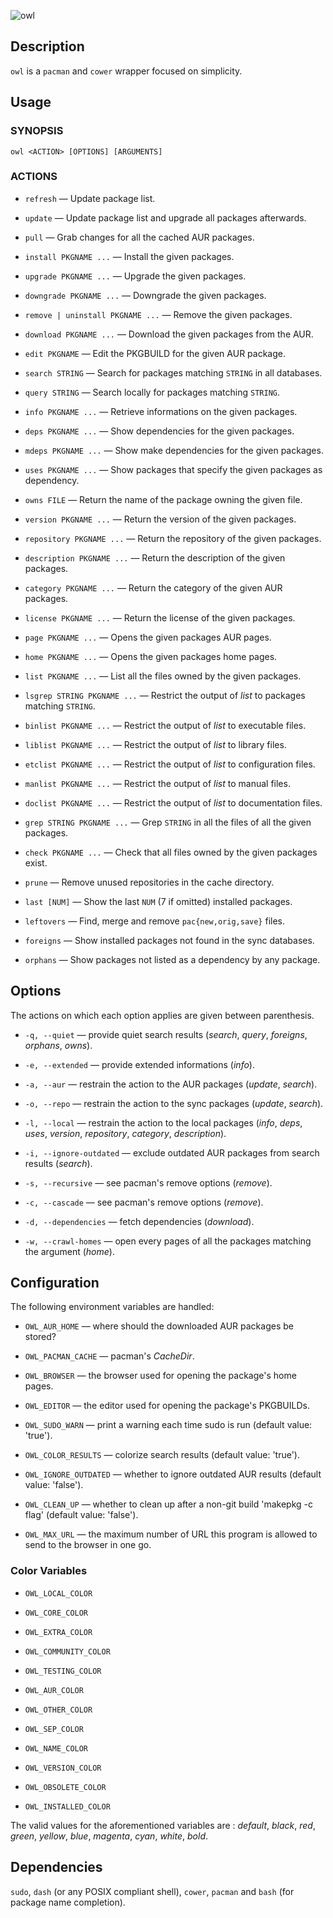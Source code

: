 ![owl](https://github.com/baskerville/owl/raw/master/logo/owl-logo.jpg)

## Description

`owl` is a `pacman` and `cower` wrapper focused on simplicity.

## Usage

### SYNOPSIS

    owl <ACTION> [OPTIONS] [ARGUMENTS]

### ACTIONS

- `refresh` — Update package list.

- `update` — Update package list and upgrade all packages afterwards.

- `pull` — Grab changes for all the cached AUR packages.

- `install PKGNAME ...` — Install the given packages.

- `upgrade PKGNAME ...` — Upgrade the given packages.

- `downgrade PKGNAME ...` — Downgrade the given packages.

- `remove | uninstall PKGNAME ...` — Remove the given packages.

- `download PKGNAME ...` — Download the given packages from the AUR.

- `edit PKGNAME` — Edit the PKGBUILD for the given AUR package.

- `search STRING` — Search for packages matching `STRING` in all databases.

- `query STRING` — Search locally for packages matching `STRING`.

- `info PKGNAME ...` — Retrieve informations on the given packages.

- `deps PKGNAME ...` — Show dependencies for the given packages.

- `mdeps PKGNAME ...` — Show make dependencies for the given packages.

- `uses PKGNAME ...` — Show packages that specify the given packages as dependency.

- `owns FILE` — Return the name of the package owning the given file.

- `version PKGNAME ...` — Return the version of the given packages.

- `repository PKGNAME ...` — Return the repository of the given packages.

- `description PKGNAME ...` — Return the description of the given packages.

- `category PKGNAME ...` — Return the category of the given AUR packages.

- `license PKGNAME ...` — Return the license of the given packages.

- `page PKGNAME ...` — Opens the given packages AUR pages.

- `home PKGNAME ...` — Opens the given packages home pages.

- `list PKGNAME ...` — List all the files owned by the given packages.

- `lsgrep STRING PKGNAME ...` — Restrict the output of *list* to packages matching `STRING`.

- `binlist PKGNAME ...` — Restrict the output of *list* to executable files.

- `liblist PKGNAME ...` — Restrict the output of *list* to library files.

- `etclist PKGNAME ...` — Restrict the output of *list* to configuration files.

- `manlist PKGNAME ...` — Restrict the output of *list* to manual files.

- `doclist PKGNAME ...` — Restrict the output of *list* to documentation files.

- `grep STRING PKGNAME ...` — Grep `STRING` in all the files of all the given packages.

- `check PKGNAME ...` — Check that all files owned by the given packages exist.

- `prune` — Remove unused repositories in the cache directory.

- `last [NUM]` — Show the last `NUM` (7 if omitted) installed packages.

- `leftovers` — Find, merge and remove `pac{new,orig,save}` files.

- `foreigns` — Show installed packages not found in the sync databases.

- `orphans` — Show packages not listed as a dependency by any package.

## Options
The actions on which each option applies are given between parenthesis.

- `-q, --quiet` — provide quiet search results (*search*, *query*, *foreigns*, *orphans*, *owns*).

- `-e, --extended` — provide extended informations (*info*).

- `-a, --aur` — restrain the action to the AUR packages (*update*, *search*).

- `-o, --repo` — restrain the action to the sync packages (*update*, *search*).

- `-l, --local` — restrain the action to the local packages (*info*, *deps*, *uses*, *version*, *repository*, *category*, *description*).

- `-i, --ignore-outdated` — exclude outdated AUR packages from search results (*search*).

- `-s, --recursive` — see pacman's remove options (*remove*).

- `-c, --cascade` — see pacman's remove options (*remove*).

- `-d, --dependencies` — fetch dependencies (*download*).

- `-w, --crawl-homes` — open every pages of all the packages matching the argument (*home*).

## Configuration

The following environment variables are handled:

- `OWL_AUR_HOME` — where should the downloaded AUR packages be stored?

- `OWL_PACMAN_CACHE` — pacman's *CacheDir*.

- `OWL_BROWSER` — the browser used for opening the package's home pages.

- `OWL_EDITOR` — the editor used for opening the package's PKGBUILDs.

- `OWL_SUDO_WARN` — print a warning each time sudo is run (default value: 'true').

- `OWL_COLOR_RESULTS` — colorize search results (default value: 'true').

- `OWL_IGNORE_OUTDATED` — whether to ignore outdated AUR results (default value: 'false').

- `OWL_CLEAN_UP` — whether to clean up after a non-git build 'makepkg -c flag' (default value: 'false').

- `OWL_MAX_URL` — the maximum number of URL this program is allowed to send to the browser in one go.

### Color Variables

- `OWL_LOCAL_COLOR`

- `OWL_CORE_COLOR`

- `OWL_EXTRA_COLOR`

- `OWL_COMMUNITY_COLOR`

- `OWL_TESTING_COLOR`

- `OWL_AUR_COLOR`

- `OWL_OTHER_COLOR`

- `OWL_SEP_COLOR`

- `OWL_NAME_COLOR`

- `OWL_VERSION_COLOR`

- `OWL_OBSOLETE_COLOR`

- `OWL_INSTALLED_COLOR`

The valid values for the aforementioned variables are : *default*, *black*, *red*, *green*, *yellow*, *blue*, *magenta*, *cyan*, *white*, *bold*.

## Dependencies

`sudo`, `dash` (or any POSIX compliant shell), `cower`, `pacman` and `bash` (for package name completion).
